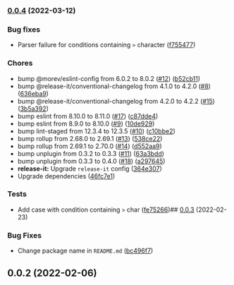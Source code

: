 

### [0.0.4](https://github.com/MorevM/v-bem-transformer/compare/v0.0.3...v0.0.4) (2022-03-12)


### Bug fixes

* Parser failure for conditions containing `>` character ([f755477](https://github.com/MorevM/v-bem-transformer/commit/f7554776272509daf442d8cd7cf3df31c3b3c342))


### Chores

* bump @morev/eslint-config from 6.0.2 to 8.0.2 ([#12](https://github.com/MorevM/v-bem-transformer/issues/12)) ([b52cb11](https://github.com/MorevM/v-bem-transformer/commit/b52cb11a3eef8fdd9c7d00fd0dd5f2445e23ef23))
* bump @release-it/conventional-changelog from 4.1.0 to 4.2.0 ([#8](https://github.com/MorevM/v-bem-transformer/issues/8)) ([636eba9](https://github.com/MorevM/v-bem-transformer/commit/636eba95a001d69d3358434a52061040c118c89b))
* bump @release-it/conventional-changelog from 4.2.0 to 4.2.2 ([#15](https://github.com/MorevM/v-bem-transformer/issues/15)) ([3b5a392](https://github.com/MorevM/v-bem-transformer/commit/3b5a39214999ad346652e27f16ea292f154339d8))
* bump eslint from 8.10.0 to 8.11.0 ([#17](https://github.com/MorevM/v-bem-transformer/issues/17)) ([c87dde4](https://github.com/MorevM/v-bem-transformer/commit/c87dde401dcd16d6179383a887207990b8e5a5d0))
* bump eslint from 8.9.0 to 8.10.0 ([#9](https://github.com/MorevM/v-bem-transformer/issues/9)) ([10de929](https://github.com/MorevM/v-bem-transformer/commit/10de929353d3c91842f5f46385ac10bccc59df8e))
* bump lint-staged from 12.3.4 to 12.3.5 ([#10](https://github.com/MorevM/v-bem-transformer/issues/10)) ([c10bbe2](https://github.com/MorevM/v-bem-transformer/commit/c10bbe244224e35784477c4a04d4c0cf0ddca696))
* bump rollup from 2.68.0 to 2.69.1 ([#13](https://github.com/MorevM/v-bem-transformer/issues/13)) ([538ce22](https://github.com/MorevM/v-bem-transformer/commit/538ce22e7d45a79a7e2739b6ab3823fc7bb16a51))
* bump rollup from 2.69.1 to 2.70.0 ([#14](https://github.com/MorevM/v-bem-transformer/issues/14)) ([d552aa9](https://github.com/MorevM/v-bem-transformer/commit/d552aa9cc9fe4238198edfd179c26961c02b6d4d))
* bump unplugin from 0.3.2 to 0.3.3 ([#11](https://github.com/MorevM/v-bem-transformer/issues/11)) ([63a3bdd](https://github.com/MorevM/v-bem-transformer/commit/63a3bdd89a599eed38848c36a7f5d65502e2ecde))
* bump unplugin from 0.3.3 to 0.4.0 ([#18](https://github.com/MorevM/v-bem-transformer/issues/18)) ([a297645](https://github.com/MorevM/v-bem-transformer/commit/a2976454ec3ebdb80c877abba390753a0f8101c4))
* **release-it:** Upgrade `release-it` config ([364e307](https://github.com/MorevM/v-bem-transformer/commit/364e30754c0dca35fbd3502601a71391f5c95b2f))
* Upgrade dependencies ([46fc7e1](https://github.com/MorevM/v-bem-transformer/commit/46fc7e1c5655a992f42c582b93824262cedcb8bf))


### Tests

* Add case with condition containing `>` char ([fe75266](https://github.com/MorevM/v-bem-transformer/commit/fe75266cae49351011698ba5f3f3def42249807e))## [0.0.3](https://github.com/MorevM/v-bem-transformer/compare/v0.0.2...v0.0.3) (2022-02-23)


### Bug Fixes

* Change package name in `README.md` ([bc496f7](https://github.com/MorevM/v-bem-transformer/commit/bc496f79252084c86206299ef49dbb7854bb0c92))

## 0.0.2 (2022-02-06)